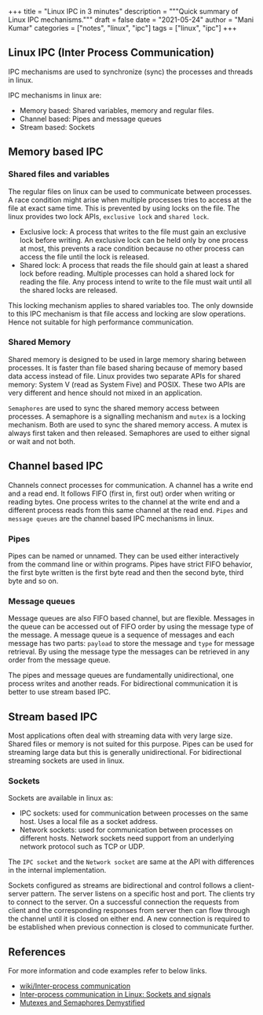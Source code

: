 +++
title = "Linux IPC in 3 minutes"
description = """Quick summary of Linux IPC mechanisms."""
draft = false
date = "2021-05-24"
author = "Mani Kumar"
categories = ["notes", "linux", "ipc"]
tags = ["linux", "ipc"]
+++

Linux IPC (Inter Process Communication)
---------------------------------------

IPC mechanisms are used to synchronize (sync) the processes and threads in
linux.

IPC mechanisms in linux are:

* Memory based: Shared variables, memory and regular files.
* Channel based: Pipes and message queues
* Stream based: Sockets

Memory based IPC
----------------

### Shared files and variables

The regular files on linux can be used to communicate between processes.
A race condition might arise when multiple processes tries to access at the
file at exact same time. This is prevented by using locks on the file.
The linux provides two lock APIs, `exclusive lock` and `shared lock`.

* Exclusive lock: A process that writes to the file must gain an exclusive
  lock before writing. An exclusive lock can be held only by one process at
  most, this prevents a race condition because no other process can access
  the file until the lock is released.
* Shared lock: A process that reads the file should gain at least a shared
  lock before reading. Multiple processes can hold a shared lock for reading
  the file. Any process intend to write to the file must wait until all the
  shared locks are released.

This locking mechanism applies to shared variables too. The only downside to
this IPC mechanism is that file access and locking are slow operations. Hence
not suitable for high performance communication.

### Shared Memory

Shared memory is designed to be used in large memory sharing between
processes. It is faster than file based sharing because of memory based data
access instead of file. Linux provides two separate APIs for shared memory:
System V (read as System Five) and POSIX. These two APIs are very different
and hence should not mixed in an application.

`Semaphores` are used to sync the shared memory access between processes.
A semaphore is a signalling mechanism and `mutex` is a locking mechanism.
Both are used to sync the shared memory access. A mutex is always first taken
and then released. Semaphores are used to either signal or wait and not both.

Channel based IPC
-----------------

Channels connect processes for communication. A channel has a write end and a
read end. It follows FIFO (first in, first out) order when writing or reading
bytes. One process writes to the channel at the write end and a different
process reads from this same channel at the read end. `Pipes` and
`message queues` are the channel based IPC mechanisms in linux.

### Pipes

Pipes can be named or unnamed. They can be used either interactively from the
command line or within programs. Pipes have strict FIFO behavior, the first
byte written is the first byte read and then the second byte, third byte
and so on.

### Message queues

Message queues are also FIFO based channel, but are flexible. Messages in the
queue can be accessed out of FIFO order by using the message type of the
message. A message queue is a sequence of messages and each message has two
parts: `payload` to store the message and `type` for message retrieval.
By using the message type the messages can be retrieved in any order from the
message queue.

The pipes and message queues are fundamentally unidirectional, one process
writes and another reads. For bidirectional communication it is better to use
stream based IPC.

Stream based IPC
----------------

Most applications often deal with streaming data with very large size. Shared
files or memory is not suited for this purpose. Pipes can be used for
streaming large data but this is generally unidirectional. For bidirectional
streaming sockets are used in linux.

### Sockets

Sockets are available in linux as:

* IPC sockets: used for communication between processes on the same host.
  Uses a local file as a socket address.
* Network sockets: used for communication between processes on different
  hosts. Network sockets need support from an underlying network protocol
  such as TCP or UDP.

The `IPC socket` and the `Network socket` are same at the API with differences
in the internal implementation.

Sockets configured as streams are bidirectional and control follows a
client-server pattern. The server listens on a specific host and port.
The clients try to connect to the server. On a successful connection the
requests from client and the corresponding responses from server then can flow
through the channel until it is closed on either end. A new connection is
required to be established when previous connection is closed to communicate
further.

References
----------

For more information and code examples refer to below links.

* [wiki/Inter-process communication][1]
* [Inter-process communication in Linux: Sockets and signals][2]
* [Mutexes and Semaphores Demystified][3]

[1]: https://en.wikipedia.org/wiki/Inter-process_communication
[2]: https://opensource.com/article/19/4/interprocess-communication-linux-networking
[3]: https://barrgroup.com/embedded-systems/how-to/rtos-mutex-semaphore
